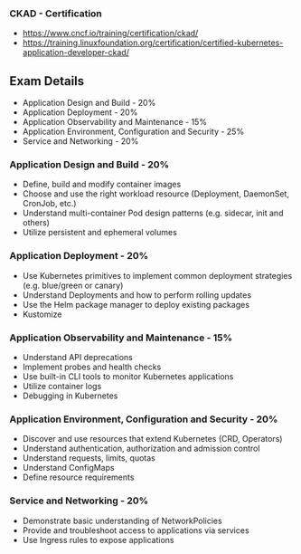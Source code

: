 ### CKAD - Certification  
- https://www.cncf.io/training/certification/ckad/
- https://training.linuxfoundation.org/certification/certified-kubernetes-application-developer-ckad/



## Exam Details
- Application Design and Build                        - 20%
- Application Deployment                              - 20%
- Application Observability and Maintenance           - 15%
- Application Environment, Configuration and Security - 25%
- Service and Networking                              - 20%

### Application Design and Build - 20%
- Define, build and modify container images
- Choose and use the right workload resource (Deployment, DaemonSet, CronJob, etc.)
- Understand multi-container Pod design patterns (e.g. sidecar, init and others)
- Utilize persistent and ephemeral volumes

### Application Deployment - 20%
- Use Kubernetes primitives to implement common deployment strategies (e.g. blue/green or canary)
- Understand Deployments and how to perform rolling updates
- Use the Helm package manager to deploy existing packages
- Kustomize

### Application Observability and Maintenance - 15%
- Understand API deprecations
- Implement probes and health checks
- Use built-in CLI tools to monitor Kubernetes applications
- Utilize container logs
- Debugging in Kubernetes

### Application Environment, Configuration and Security - 20%
- Discover and use resources that extend Kubernetes (CRD, Operators)
- Understand authentication, authorization and admission control
- Understand requests, limits, quotas
- Understand ConfigMaps
- Define resource requirements

### Service and Networking - 20%
- Demonstrate basic understanding of NetworkPolicies
- Provide and troubleshoot access to applications via services
- Use Ingress rules to expose applications 